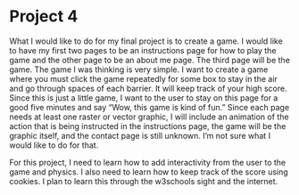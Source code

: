 # Project 4

What I would like to do for my final project is to create a game. I would like to have my first two pages to be an instructions page for how to play the game and the other page to be an about me page. The third page will be the game. The game I was thinking is very simple. I want to create a game where you must click the game repeatedly for some box to stay in the air and go through spaces of each barrier. It will keep track of your high score. Since this is just a little game, I want to the user to stay on this page for a good five minutes and say “Wow, this game is kind of fun.” Since each page needs at least one raster or vector graphic, I will include an animation of the action that is being instructed in the instructions page, the game will be the graphic itself, and the contact page is still unknown. I’m not sure what I would like to do for that. 

For this project, I need to learn how to add interactivity from the user to the game and physics. I also need to learn how to keep track of the score using cookies. I plan to learn this through the w3schools sight and the internet.
